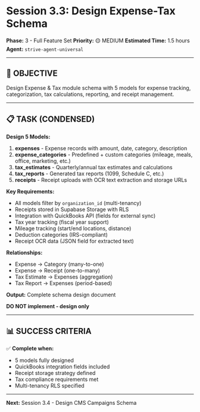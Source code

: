 # Session 3.3: Design Expense-Tax Schema

**Phase:** 3 - Full Feature Set
**Priority:** 🟡 MEDIUM
**Estimated Time:** 1.5 hours
**Agent:** `strive-agent-universal`

---

## 🎯 OBJECTIVE

Design Expense & Tax module schema with 5 models for expense tracking, categorization, tax calculations, reporting, and receipt management.

---

## 📋 TASK (CONDENSED)

**Design 5 Models:**

1. **expenses** - Expense records with amount, date, category, description
2. **expense_categories** - Predefined + custom categories (mileage, meals, office, marketing, etc.)
3. **tax_estimates** - Quarterly/annual tax estimates and calculations
4. **tax_reports** - Generated tax reports (1099, Schedule C, etc.)
5. **receipts** - Receipt uploads with OCR text extraction and storage URLs

**Key Requirements:**
- All models filter by `organization_id` (multi-tenancy)
- Receipts stored in Supabase Storage with RLS
- Integration with QuickBooks API (fields for external sync)
- Tax year tracking (fiscal year support)
- Mileage tracking (start/end locations, distance)
- Deduction categories (IRS-compliant)
- Receipt OCR data (JSON field for extracted text)

**Relationships:**
- Expense → Category (many-to-one)
- Expense → Receipt (one-to-many)
- Tax Estimate → Expenses (aggregation)
- Tax Report → Expenses (period-based)

**Output:** Complete schema design document

**DO NOT implement - design only**

---

## 📊 SUCCESS CRITERIA

✅ **Complete when:**
- 5 models fully designed
- QuickBooks integration fields included
- Receipt storage strategy defined
- Tax compliance requirements met
- Multi-tenancy RLS specified

---

**Next:** Session 3.4 - Design CMS Campaigns Schema
